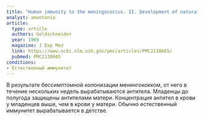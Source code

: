 ```yaml
---
title: "Human immunity to the meningococcus. II. Development of natural immunity"
analyst: amantonio
article:
  type: article
  authors: Goldschneider
  year: 1969
  magazine: J Exp Med
  link: https://www.ncbi.nlm.nih.gov/pmc/articles/PMC2138665/
  pubmed: PMC2138665
conditions:
- Естественный иммунитет
---
```


В результате бессимптомной колонизации менингококком, от него в течение нескольких недель вырабатываются антитела.
Младенцы до полугода защищены антителами матери. Концентрация антител в крови у младенцев выше, чем в крови у матери.
Обычно естественный иммунитет вырабатывается в детстве.
